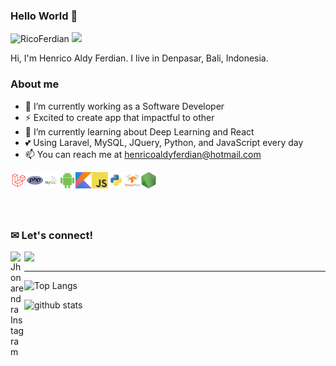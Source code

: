 <!--
**RicoFerdian/RicoFerdian** is a ✨ _special_ ✨ repository because its `README.md` (this file) appears on your GitHub profile.

Here are some ideas to get you started:

- 🔭 I’m currently working on ...
- 🌱 I’m currently learning ...
- 👯 I’m looking to collaborate on ...
- 🤔 I’m looking for help with ...
- 💬 Ask me about ...
- 📫 How to reach me: ...
- 😄 Pronouns: ...
- ⚡ Fun fact: ...
-->

### Hello World 👋

<img src="https://komarev.com/ghpvc/?username=RicoFerdian" alt="RicoFerdian" /> <img src="https://img.shields.io/github/followers/RicoFerdian?label=follow&style=social" />

Hi, I'm Henrico Aldy Ferdian. I live in Denpasar, Bali, Indonesia.

### About me
  - 🔭 I’m currently working as a Software Developer
  - ⚡ Excited to create app that impactful to other
  - 🌱 I’m currently learning about Deep Learning and React
  - 💕 Using Laravel, MySQL, JQuery, Python, and JavaScript every day
  - 📫 You can reach me at <a href="mailto:henricoaldyferdian@hotmail.com">henricoaldyferdian@hotmail.com</a>


<img align="left" alt="Laravel" width="26px" src="https://github.com/github/explore/blob/main/topics/laravel/laravel.png" />
<img align="left" alt="JavaScript" width="26px" src="https://github.com/github/explore/blob/main/topics/php/php.png"/>
<img align="left" alt="MySQL" width="26px" src="https://github.com/github/explore/blob/main/topics/mysql/mysql.png" />
<img align="left" alt="MySQL" width="26px" src="https://github.com/github/explore/blob/main/topics/android/android.png" />
<img align="left" alt="MySQL" width="26px" src="https://github.com/github/explore/blob/main/topics/kotlin/kotlin.png" />
<img align="left" alt="JavaScript" width="26px" src="https://github.com/github/explore/blob/main/topics/javascript/javascript.png"/>
<img align="left" alt="MySQL" width="26px" src="https://github.com/github/explore/blob/main/topics/python/python.png" />
<img align="left" alt="MySQL" width="26px" src="https://github.com/github/explore/blob/main/topics/tensorflow/tensorflow.png" />
<img align="left" alt="MySQL" width="26px" src="https://github.com/github/explore/blob/main/topics/nodejs/nodejs.png" />

<br />
<br />
<br />
<br />

### ✉ Let's connect!

<a href="https://instagram.com/henricoaldyferdian" target="blank"><img align="left" alt="Jhonarendra Instagram" width="22" src="https://edent.github.io/SuperTinyIcons/images/svg/instagram.svg" /></a>
<a href="https://id.linkedin.com/in/ricoferdian" target="blank"><img align="left" src="https://edent.github.io/SuperTinyIcons/images/svg/linkedin.svg" width="22" /></a>


<br />

---


![Top Langs](https://github-readme-stats.vercel.app/api/top-langs/?username=RicoFerdian&langs_count=5&count_private=true&theme=vue-dark&layout=compact)
<!--
![willianrod's wakatime stats](https://github-readme-stats.vercel.app/api/wakatime?username=RicoFerdian&theme=vue-dark)
-->
![github stats](https://github-readme-stats.vercel.app/api?username=RicoFerdian&count_private=true&show_icons=true&theme=vue-dark)
